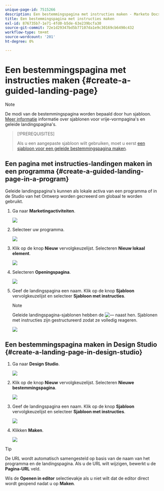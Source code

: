 ```yaml
---
unique-page-id: 7515266
description: Een bestemmingspagina met instructies maken - Marketo Docs - Productdocumentatie
title: Een bestemmingspagina met instructies maken
exl-id: 876735b7-1e71-4fd0-b5de-63e239bcfa30
source-git-commit: 72e1d29347bd5b77107da1e9c30169cb6490c432
workflow-type: tm+mt
source-wordcount: '201'
ht-degree: 0%

---
```


# Een bestemmingspagina met instructies maken {#create-a-guided-landing-page}

>[!NOTE]
>
>De modi van de bestemmingspagina worden bepaald door hun sjabloon. [Meer informatie](/help/marketo/product-docs/demand-generation/landing-pages/understanding-landing-pages/understanding-free-form-vs-guided-landing-pages.md) informatie over sjablonen voor vrije-vormpagina&#39;s en geleide landingspagina&#39;s.

>[!PREREQUISITES]
>
>Als u een aangepaste sjabloon wilt gebruiken, moet u eerst [een sjabloon voor een geleide bestemmingspagina maken](/help/marketo/product-docs/demand-generation/landing-pages/landing-page-templates/create-a-guided-landing-page-template.md).

## Een pagina met instructies-landingen maken in een programma {#create-a-guided-landing-page-in-a-program}

Geleide landingspagina&#39;s kunnen als lokale activa van een programma of in de Studio van het Ontwerp worden gecreeerd om globaal te worden gebruikt.

1. Ga naar **Marketingactiviteiten**.

   ![](assets/one-1.png)

1. Selecteer uw programma.

   ![](assets/image2015-5-26-9-3a24-3a2.png)

1. Klik op de knop **Nieuw** vervolgkeuzelijst. Selecteren **Nieuw lokaal element**.

   ![](assets/image2015-5-26-9-3a25-3a36.png)

1. Selecteren **Openingspagina**.

   ![](assets/four.png)

1. Geef de landingspagina een naam. Klik op de knop **Sjabloon** vervolgkeuzelijst en selecteer **Sjabloon met instructies**.

   >[!NOTE]
   >
   >Geleide landingspagina-sjablonen hebben de ![—](assets/image2015-5-26-9-3a26-3a51.png) naast hen. Sjablonen met instructies zijn gestructureerd zodat ze volledig reageren.

   ![](assets/image2015-5-24-15-3a47-3a56.png)

## Een bestemmingspagina maken in Design Studio {#create-a-landing-page-in-design-studio}

1. Ga naar **Design Studio**.

   ![](assets/six.png)

1. Klik op de knop **Nieuw** vervolgkeuzelijst. Selecteren **Nieuwe bestemmingspagina**.

   ![](assets/seven.png)

1. Geef de landingspagina een naam. Klik op de knop **Sjabloon** vervolgkeuzelijst en selecteer **Sjabloon met instructies**.

   ![](assets/image2015-5-26-9-3a27-3a34.png)

1. Klikken **Maken**.

   ![](assets/image2015-5-26-9-3a28-3a8.png)

>[!TIP]
>
>De URL wordt automatisch samengesteld op basis van de naam van het programma en de landingspagina. Als u de URL wilt wijzigen, bewerkt u de **Pagina-URL** veld.
>
>Wis de **Openen in editor** selectievakje als u niet wilt dat de editor direct wordt geopend nadat u op **Maken**.
